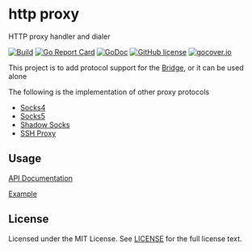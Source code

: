 # http proxy

HTTP proxy handler and dialer

[![Build](https://github.com/wzshiming/httpproxy/actions/workflows/go-cross-build.yml/badge.svg)](https://github.com/wzshiming/httpproxy/actions/workflows/go-cross-build.yml)
[![Go Report Card](https://goreportcard.com/badge/github.com/wzshiming/httpproxy)](https://goreportcard.com/report/github.com/wzshiming/httpproxy)
[![GoDoc](https://godoc.org/github.com/wzshiming/httpproxy?status.svg)](https://godoc.org/github.com/wzshiming/httpproxy)
[![GitHub license](https://img.shields.io/github/license/wzshiming/httpproxy.svg)](https://github.com/wzshiming/httpproxy/blob/master/LICENSE)
[![gocover.io](https://gocover.io/_badge/github.com/wzshiming/httpproxy)](https://gocover.io/github.com/wzshiming/httpproxy)

This project is to add protocol support for the [Bridge](https://github.com/wzshiming/bridge), or it can be used alone

The following is the implementation of other proxy protocols

- [Socks4](https://github.com/wzshiming/socks4)
- [Socks5](https://github.com/wzshiming/socks5)
- [Shadow Socks](https://github.com/wzshiming/shadowsocks)
- [SSH Proxy](https://github.com/wzshiming/sshproxy)

## Usage

[API Documentation](https://godoc.org/github.com/wzshiming/httpproxy)

[Example](https://github.com/wzshiming/httpproxy/blob/master/cmd/httpproxy/main.go)

## License

Licensed under the MIT License. See [LICENSE](https://github.com/wzshiming/httpproxy/blob/master/LICENSE) for the full license text.
